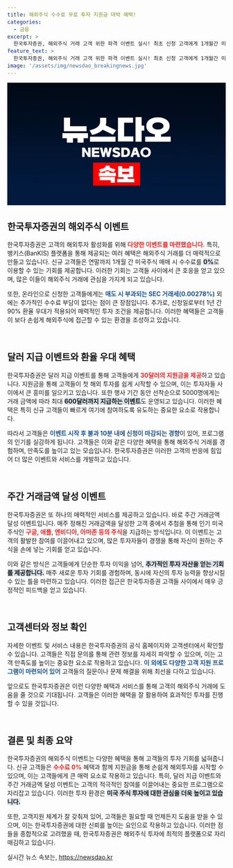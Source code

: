 ```yaml
---
title: 해외주식 수수료 무료 투자 지원금 대박 혜택!
categories:
  - 금융
excerpt: >
  한국투자증권, 해외주식 거래 고객 위한 파격 이벤트 실시! 최초 신청 고객에게 1개월간 미국주식 수수료 0%, 환율 우대 90% 혜택과 최대 600달러 지급 기회까지! 서둘러 신청하세요!
feature_text: >
  한국투자증권, 해외주식 거래 고객 위한 파격 이벤트 실시! 최초 신청 고객에게 1개월간 미국주식 수수료 0%, 환율 우대 90% 혜택과 최대 600달러 지급 기회까지! 서둘러 신청하세요!
image: '/assets/img/newsdao_breakingnews.jpg'
---
```


<p><img src="/assets/img/newsdao_breakingnews.jpg" alt="implanttips 속보" /></p>

<h2 data-ke-size="size26">한국투자증권의 해외주식 이벤트</h2>

<p data-ke-size="size16">한국투자증권은 고객의 해외투자 활성화를 위해 <b><span style="color: #ee2323;">다양한 이벤트를 마련했습니다.</span></b> 특히, 뱅키스(BanKIS) 플랫폼을 통해 제공되는 여러 혜택은 해외주식 거래를 더 매력적으로 만들고 있습니다. 신규 고객들은 연말까지 1개월 간 미국주식 매매 시 수수료를 <b><span style="background-color: #21538527;">0%</b></span>로 이용할 수 있는 기회를 제공합니다. 이러한 기회는 고객들 사이에서 큰 호응을 얻고 있으며, 많은 이들이 해외주식 거래에 관심을 가지게 되고 있습니다.</p>

<p data-ke-size="size16">또한, 온라인으로 신청한 고객들에게는 <b><span style="color: #1a5490;">매도 시 부과되는 SEC 거래세(0.00278%)</span></b> 외에는 추가적인 수수료 부담이 없다는 점이 큰 장점입니다. 추가로, 신청일로부터 1년 간 90% 환율 우대가 적용되어 매력적인 투자 조건을 제공합니다. 이러한 혜택들은 고객들이 보다 손쉽게 해외주식에 접근할 수 있는 환경을 조성하고 있습니다.</p>

<p data-ke-size="size16">&nbsp;</p>

<h2 data-ke-size="size26">달러 지급 이벤트와 환율 우대 혜택</h2>

<p data-ke-size="size16">한국투자증권은 달러 지급 이벤트를 통해 고객들에게 <b><span style="color: #ee2323;">30달러의 지원금을 제공</span></b>하고 있습니다. 지원금을 통해 고객들이 첫 해외 투자를 쉽게 시작할 수 있으며, 이는 투자자들 사이에서 큰 흥미를 일으키고 있습니다. 또한 행사 기간 동안 선착순으로 5000명에게는 거래 금액에 따라 최대 <b><span style="background-color: #21538527;">600달러까지 지급하는 이벤트</b></span>도 운영되고 있습니다. 이러한 혜택은 특히 신규 고객들이 빠르게 여기에 참여하도록 유도하는 중요한 요소로 작용합니다.</p>

<p data-ke-size="size16">따라서 고객들은 <b><span style="color: #1a5490;">이벤트 시작 후 불과 10분 내에 신청이 마감되는 경향</span></b>이 있어, 프로그램의 인기를 실감하게 됩니다. 고객들은 이와 같은 다양한 혜택을 통해 해외주식 거래를 경험하며, 만족도를 높이고 있는 모습입니다. 한국투자증권은 이러한 고객의 반응에 힘입어 더 많은 이벤트와 서비스를 개발하고 있습니다.</p>

<p data-ke-size="size16">&nbsp;</p>

<h2 data-ke-size="size26">주간 거래금액 달성 이벤트</h2>

<p data-ke-size="size16">한국투자증권은 또 하나의 매력적인 서비스를 제공하고 있습니다. 바로 주간 거래금액 달성 이벤트입니다. 매주 정해진 거래금액을 달성한 고객 중에서 추첨을 통해 인기 미국주식인 <b><span style="color: #ee2323;">구글, 애플, 엔비디아, 아마존 등의 주식</b></span>을 지급하는 방식입니다. 이 이벤트는 고객의 활발한 참여를 이끌어내고 있으며, 많은 투자자들이 경쟁을 통해 자신이 원하는 주식을 손에 넣는 기회를 얻고 있습니다.</p>

<p data-ke-size="size16">이와 같은 방식은 고객들에게 단순한 투자 이익을 넘어, <b><span style="background-color: #21538527;">추가적인 투자 자산을 얻는 기회를 제공합니다.</b></span> 매주 새로운 투자 기회를 경험하며, 동시에 자신의 투자 능력을 향상시킬 수 있는 틀을 마련하고 있습니다. 이러한 접근은 한국투자증권 고객들 사이에서 매우 긍정적인 피드백을 얻고 있습니다.</p>

<p data-ke-size="size16">&nbsp;</p>

<h2 data-ke-size="size26">고객센터와 정보 확인</h2>

<p data-ke-size="size16">자세한 이벤트 및 서비스 내용은 한국투자증권의 공식 홈페이지와 고객센터에서 확인할 수 있습니다. 고객들은 직접 문의를 통해 관련 정보를 자세히 파악할 수 있으며, 이는 고객 만족도를 높이는 중요한 요소로 작용하고 있습니다. <b><span style="color: #1a5490;">이 외에도 다양한 고객 지원 프로그램이 마련되어 있어</span></b> 고객들의 질문이나 문제 해결을 위해 최선을 다하고 있습니다.</p>

<p data-ke-size="size16">앞으로도 한국투자증권은 이런 다양한 혜택과 서비스를 통해 고객의 해외주식 거래에 도움을 줄 것으로 기대됩니다. 고객들은 이러한 혜택을 잘 활용하여 효과적인 투자를 진행할 수 있을 것입니다.</p>

<p data-ke-size="size16">&nbsp;</p>

<h2 data-ke-size="size26">결론 및 최종 요약</h2>

<p data-ke-size="size16">한국투자증권의 해외주식 이벤트는 다양한 혜택을 통해 고객들의 투자 기회를 넓혀줍니다. 신규 고객들은 <b><span style="color: #ee2323;">수수료 0%</span></b> 혜택과 함께 지원금을 통해 손쉽게 해외투자를 시작할 수 있으며, 이는 고객들에게 큰 매력 요소로 작용하고 있습니다. 특히, 달러 지급 이벤트와 주간 거래금액 달성 이벤트는 고객의 적극적인 참여를 이끌어내는 중요한 프로그램으로 자리잡고 있습니다. 이러한 투자 환경은 <b><span style="background-color: #21538527;">미국 주식 투자에 대한 관심을 더욱 높이고 있습니다.</b></span></p>

<p data-ke-size="size16">또한, 고객지원 체계가 잘 갖춰져 있어, 고객들은 필요할 때 언제든지 도움을 받을 수 있으며, 이는 한국투자증권에 대한 신뢰를 높이는 요인으로 작용하고 있습니다. 이러한 점들을 종합적으로 고려했을 때, 한국투자증권은 해외주식 투자에 최적의 플랫폼으로 자리매김하고 있습니다.</p>
실시간 뉴스 속보는, <a href="https://newsdao.kr" rel="dofollow">https://newsdao.kr</a>


